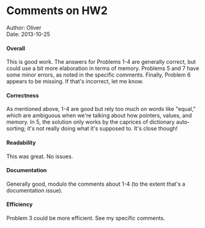 # Comments on HW2

Author: Oliver  
Date: 2013-10-25

#### Overall

This is good work. The answers for Problems 1-4 are generally correct, but could use a bit more elaboration in terms of memory. Problems 5 and 7 have some minor errors, as noted in the specific comments. Finally, Problem 6 appears to be missing. If that's incorrect, let me know.

#### Correctness

As mentioned above, 1-4 are good but rely too much on words like "equal," which are ambiguous when we're talking about how pointers, values, and memory. In 5, the solution only works by the caprices of dictionary auto-sorting; it's not really doing what it's supposed to. It's close though!

#### Readability

This was great. No issues.

#### Documentation

Generally good, modulo the comments about 1-4 (to the extent that's a documentation issue).

#### Efficiency

Problem 3 could be more efficient. See my specific comments.